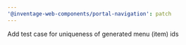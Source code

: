 ```yaml
---
'@inventage-web-components/portal-navigation': patch
---
```


Add test case for uniqueness of generated menu (item) ids
